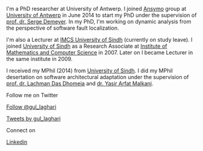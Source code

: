 I'm a PhD researcher at University of Antwerp.
I joined [Ansymo](https://www.uantwerpen.be/en/rg/ansymo/) group at [University of Antwerp](https://www.uantwerpen.be/nl/personeel/gulsher-laghari/) in June 2014 to start my PhD under the supervision of [prof. dr. Serge Demeyer](http://win.ua.ac.be/~sdemey/). In my PhD, I'm working on dynamic analysis from the perspective of software fault localization.

I'm also a Lecturer at [IMCS University of Sindh](http://imcs.usindh.edu.pk/gulsher-laghari/) (currently on study leave). I joined [University of Sindh](http://usindh.edu.pk) as a Research Associate at [Institute of Mathematics and Computer Science](http://imcs.usindh.edu.pk) in 2007. Later on I became Lecturer in the same institute in 2009.

I received my MPhil (2014) from [University of Sindh](http://usindh.edu.pk). I did my MPhil desertation on software architectural adaptation under the supervision of [prof. dr. Lachman Das Dhomeja](http://iict.usindh.edu.pk/iict-faculty/teachers-detail/23) and [dr. Yasir Arfat Malkani](http://usindh.edu.pk/yasir.malkani/).

Follow me on Twitter

<a class="twitter-follow-button"
  href="https://twitter.com/gul_laghari"
  data-size="large">Follow @gul_laghari
</a>

<a class="twitter-timeline" data-width="500" data-height="500" data-theme="light" data-link-color="#2B7BB9" href="https://twitter.com/gul_laghari">Tweets by gul_laghari</a> <script async src="//platform.twitter.com/widgets.js" charset="utf-8"></script>

Connect on

<div class="LI-profile-badge"  data-version="v1" data-size="medium" data-locale="en_US" data-type="horizontal" data-theme="dark" data-vanity="gulsher-laghari-7746b615"><a class="LI-simple-link" href='https://pk.linkedin.com/in/gulsher-laghari-7746b615?trk=profile-badge'>Linkedin</a></div>